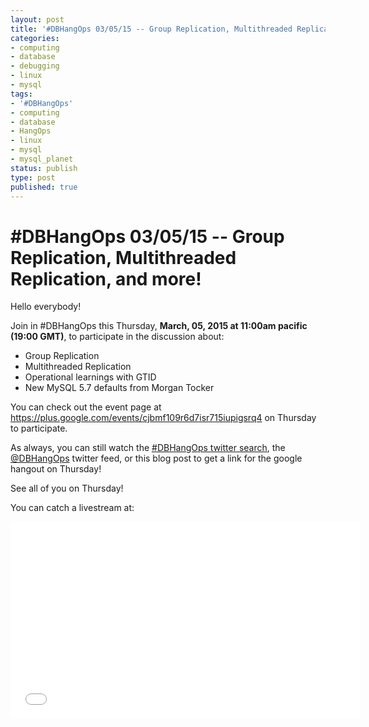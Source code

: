 ```yaml
---
layout: post
title: '#DBHangOps 03/05/15 -- Group Replication, Multithreaded Replication, and more!'
categories:
- computing
- database
- debugging
- linux
- mysql
tags:
- '#DBHangOps'
- computing
- database
- HangOps
- linux
- mysql
- mysql_planet
status: publish
type: post
published: true
---
```

\#DBHangOps 03/05/15 -- Group Replication, Multithreaded Replication, and more!
=========================================================

Hello everybody!

Join in \#DBHangOps this Thursday, **March, 05, 2015 at 11:00am pacific (19:00 GMT)**, to participate in the discussion about:

* Group Replication
* Multithreaded Replication
* Operational learnings with GTID
* New MySQL 5.7 defaults from Morgan Tocker

You can check out the event page at https://plus.google.com/events/cjbmf109r6d7isr715iupigsrq4 on Thursday to participate.

As always, you can still watch the [\#DBHangOps twitter search](https://twitter.com/search/realtime?q=%23DBHangOps), the [@DBHangOps](https://twitter.com/dbhangops) twitter feed, or this blog post to get a link for the google hangout on Thursday!

See all of you on Thursday!

You can catch a livestream at:

<iframe width="560" height="315" src="//www.youtube.com/embed/I_cqAcx1gZ4" frameborder="0" allowfullscreen></iframe>
